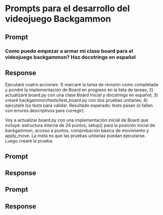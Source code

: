 # Prompts para el desarrollo del videojuego Backgammon

## Prompt

### Como puedo empezar a armar mi clase board para el videojuego backgammon? Haz docstrings en español

## Response

Ejecutaré cuatro acciones: 1) marcaré la tarea de revisión como completada y pondré la implementación de Board en progreso en la lista de tareas; 2) actualizaré board.py con una clase Board inicial y docstrings en español; 3) crearé backgammon/tests/test_board.py con dos pruebas unitarias; 4) ejecutaré los tests para validar. Resultado esperado: tests pasan (o fallan con errores descriptivos para corregir).

Voy a actualizar board.py con una implementación inicial de Board que incluye: estructura interna de 24 puntos, setup() para la posición inicial de backgammon, acceso a puntos, comprobación básica de movimiento y apply_move. La meta es que las pruebas unitarias puedan ejecutarse. Luego crearé la prueba.

## Prompt

###

## Response



## Prompt

###

## Response